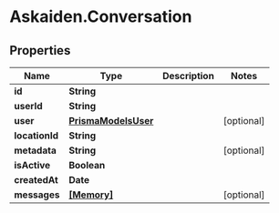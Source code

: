 # Askaiden.Conversation

## Properties
Name | Type | Description | Notes
------------ | ------------- | ------------- | -------------
**id** | **String** |  | 
**userId** | **String** |  | 
**user** | [**PrismaModelsUser**](PrismaModelsUser.md) |  | [optional] 
**locationId** | **String** |  | 
**metadata** | **String** |  | [optional] 
**isActive** | **Boolean** |  | 
**createdAt** | **Date** |  | 
**messages** | [**[Memory]**](Memory.md) |  | [optional] 
